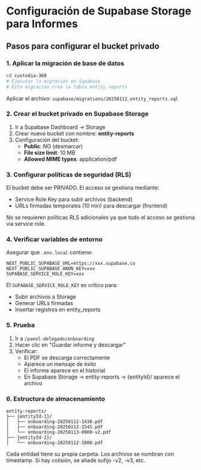 # Configuración de Supabase Storage para Informes

## Pasos para configurar el bucket privado

### 1. Aplicar la migración de base de datos

```bash
cd custodia-360
# Ejecutar la migración en Supabase
# Esta migración crea la tabla entity_reports
```

Aplicar el archivo: `supabase/migrations/20250112_entity_reports.sql`

### 2. Crear el bucket privado en Supabase Storage

1. Ir a Supabase Dashboard → Storage
2. Crear nuevo bucket con nombre: **entity-reports**
3. Configuración del bucket:
   - **Public**: NO (desmarcar)
   - **File size limit**: 10 MB
   - **Allowed MIME types**: application/pdf

### 3. Configurar políticas de seguridad (RLS)

El bucket debe ser PRIVADO. El acceso se gestiona mediante:
- Service Role Key para subir archivos (backend)
- URLs firmadas temporales (10 min) para descargar (frontend)

No se requieren políticas RLS adicionales ya que todo el acceso se gestiona via service role.

### 4. Verificar variables de entorno

Asegurar que `.env.local` contiene:

```
NEXT_PUBLIC_SUPABASE_URL=https://xxx.supabase.co
NEXT_PUBLIC_SUPABASE_ANON_KEY=xxx
SUPABASE_SERVICE_ROLE_KEY=xxx
```

El `SUPABASE_SERVICE_ROLE_KEY` es crítico para:
- Subir archivos a Storage
- Generar URLs firmadas
- Insertar registros en entity_reports

### 5. Prueba

1. Ir a `/panel-delegado/onboarding`
2. Hacer clic en "Guardar informe y descargar"
3. Verificar:
   - El PDF se descarga correctamente
   - Aparece un mensaje de éxito
   - El informe aparece en el historial
   - En Supabase Storage → entity-reports → {entityId}/ aparece el archivo

### 6. Estructura de almacenamiento

```
entity-reports/
├── {entityId-1}/
│   ├── onboarding-20250112-1430.pdf
│   ├── onboarding-20250112-1545.pdf
│   └── onboarding-20250113-0900-v2.pdf
├── {entityId-2}/
│   └── onboarding-20250112-1000.pdf
```

Cada entidad tiene su propia carpeta.
Los archivos se nombran con timestamp.
Si hay colisión, se añade sufijo -v2, -v3, etc.
